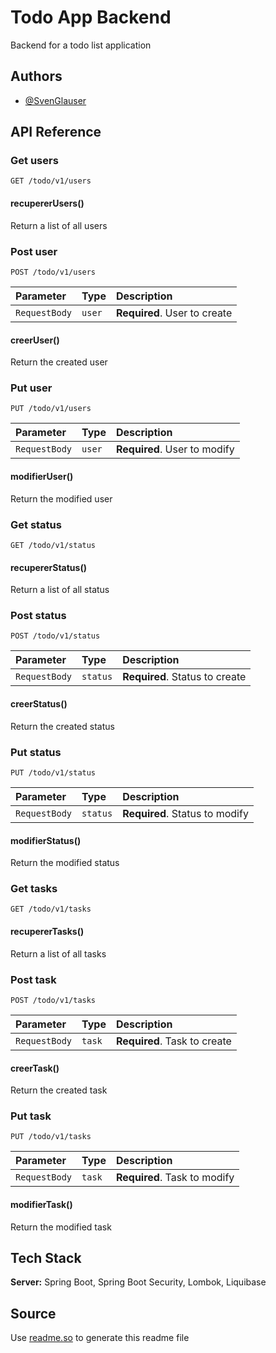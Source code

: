 
# Todo App Backend

Backend for a todo list application


## Authors

- [@SvenGlauser](https://www.github.com/svenglauser)


## API Reference

### Get users

```http
GET /todo/v1/users
```

#### recupererUsers()

Return a list of all users

### Post user

```http
POST /todo/v1/users
```

| Parameter     | Type   | Description                  |
|:--------------|:-------|:-----------------------------|
| `RequestBody` | `user` | **Required**. User to create |

#### creerUser()

Return the created user

### Put user

```http
PUT /todo/v1/users
```

| Parameter     | Type   | Description                  |
|:--------------|:-------|:-----------------------------|
| `RequestBody` | `user` | **Required**. User to modify |

#### modifierUser()

Return the modified user

### Get status

```http
GET /todo/v1/status
```

#### recupererStatus()

Return a list of all status

### Post status

```http
POST /todo/v1/status
```

| Parameter     | Type     | Description                    |
|:--------------|:---------|:-------------------------------|
| `RequestBody` | `status` | **Required**. Status to create |

#### creerStatus()

Return the created status

### Put status

```http
PUT /todo/v1/status
```

| Parameter     | Type     | Description                    |
|:--------------|:---------|:-------------------------------|
| `RequestBody` | `status` | **Required**. Status to modify |

#### modifierStatus()

Return the modified status

### Get tasks

```http
GET /todo/v1/tasks
```

#### recupererTasks()

Return a list of all tasks

### Post task

```http
POST /todo/v1/tasks
```

| Parameter     | Type   | Description                  |
|:--------------|:-------|:-----------------------------|
| `RequestBody` | `task` | **Required**. Task to create |

#### creerTask()

Return the created task

### Put task

```http
PUT /todo/v1/tasks
```

| Parameter     | Type   | Description                  |
|:--------------|:-------|:-----------------------------|
| `RequestBody` | `task` | **Required**. Task to modify |

#### modifierTask()

Return the modified task

## Tech Stack

**Server:** Spring Boot, Spring Boot Security, Lombok, Liquibase


## Source

Use [readme.so](https://readme.so/editor) to generate this readme file

